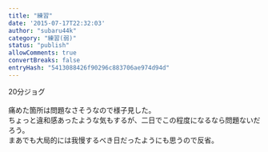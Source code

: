 ```yaml
---
title: "練習"
date: '2015-07-17T22:32:03'
author: "subaru44k"
category: "練習(弱)"
status: "publish"
allowComments: true
convertBreaks: false
entryHash: "5413088426f90296c883706ae974d94d"
---
```

20分ジョグ<br>
<br>
痛めた箇所は問題なさそうなので様子見した。<br>
ちょっと違和感あったような気もするが、二日でこの程度になるなら問題ないだろう。<br>
まあでも大局的には我慢するべき日だったようにも思うので反省。
